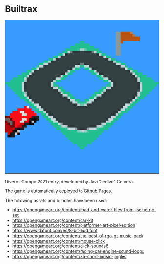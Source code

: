 # Builtrax

![screenshot](screenshots/screenshot.png)

Diveros Compo 2021 entry, developed by Javi "Jedive" Cervera.

The game is automatically deployed to [Github Pages](https://javicervera.github.io/builtrax/).

The following assets and bundles have been used:

* https://opengameart.org/content/road-and-water-tiles-from-isometric-set
* https://opengameart.org/content/car-kit
* https://opengameart.org/content/platformer-art-pixel-edition
* https://www.dafont.com/es/8-bit-hud.font
* https://opengameart.org/content/the-best-of-rga-gt-music-pack
* https://opengameart.org/content/mouse-click
* https://opengameart.org/content/click-sounds6
* https://opengameart.org/content/racing-car-engine-sound-loops
* https://opengameart.org/content/85-short-music-jingles
